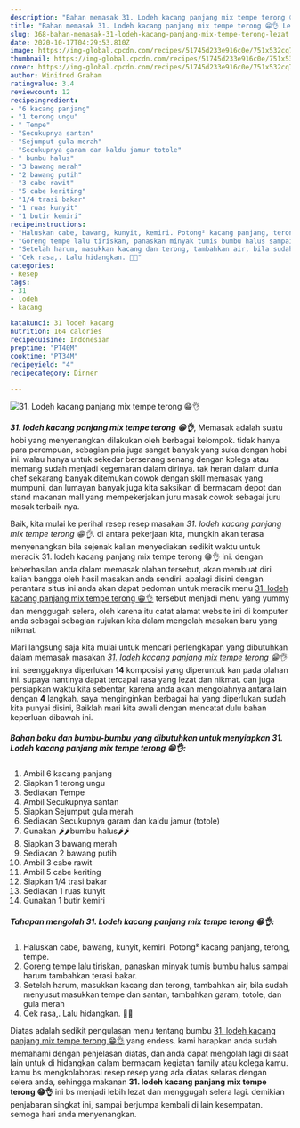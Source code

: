 ```yaml
---
description: "Bahan memasak 31. Lodeh kacang panjang mix tempe terong 😁👌 Lezat"
title: "Bahan memasak 31. Lodeh kacang panjang mix tempe terong 😁👌 Lezat"
slug: 368-bahan-memasak-31-lodeh-kacang-panjang-mix-tempe-terong-lezat
date: 2020-10-17T04:29:53.810Z
image: https://img-global.cpcdn.com/recipes/51745d233e916c0e/751x532cq70/31-lodeh-kacang-panjang-mix-tempe-terong-😁👌-foto-resep-utama.jpg
thumbnail: https://img-global.cpcdn.com/recipes/51745d233e916c0e/751x532cq70/31-lodeh-kacang-panjang-mix-tempe-terong-😁👌-foto-resep-utama.jpg
cover: https://img-global.cpcdn.com/recipes/51745d233e916c0e/751x532cq70/31-lodeh-kacang-panjang-mix-tempe-terong-😁👌-foto-resep-utama.jpg
author: Winifred Graham
ratingvalue: 3.4
reviewcount: 12
recipeingredient:
- "6 kacang panjang"
- "1 terong ungu"
- " Tempe"
- "Secukupnya santan"
- "Sejumput gula merah"
- "Secukupnya garam dan kaldu jamur totole"
- " bumbu halus"
- "3 bawang merah"
- "2 bawang putih"
- "3 cabe rawit"
- "5 cabe keriting"
- "1/4 trasi bakar"
- "1 ruas kunyit"
- "1 butir kemiri"
recipeinstructions:
- "Haluskan cabe, bawang, kunyit, kemiri. Potong² kacang panjang, terong, tempe."
- "Goreng tempe lalu tiriskan, panaskan minyak tumis bumbu halus sampai harum tambahkan terasi bakar."
- "Setelah harum, masukkan kacang dan terong, tambahkan air, bila sudah menyusut masukkan tempe dan santan, tambahkan garam, totole, dan gula merah"
- "Cek rasa,. Lalu hidangkan. 🤗😙"
categories:
- Resep
tags:
- 31
- lodeh
- kacang

katakunci: 31 lodeh kacang 
nutrition: 164 calories
recipecuisine: Indonesian
preptime: "PT40M"
cooktime: "PT34M"
recipeyield: "4"
recipecategory: Dinner

---
```



![31. Lodeh kacang panjang mix tempe terong 😁👌](https://img-global.cpcdn.com/recipes/51745d233e916c0e/751x532cq70/31-lodeh-kacang-panjang-mix-tempe-terong-😁👌-foto-resep-utama.jpg)

<b><i>31. lodeh kacang panjang mix tempe terong 😁👌</i></b>, Memasak adalah suatu hobi yang menyenangkan dilakukan oleh berbagai kelompok. tidak hanya para perempuan, sebagian pria juga sangat banyak yang suka dengan hobi ini. walau hanya untuk sekedar bersenang senang dengan kolega atau memang sudah menjadi kegemaran dalam dirinya. tak heran dalam dunia chef sekarang banyak ditemukan cowok dengan skill memasak yang mumpuni, dan lumayan banyak juga kita saksikan di bermacam depot dan stand makanan mall yang mempekerjakan juru masak cowok sebagai juru masak terbaik nya.



Baik, kita mulai ke perihal resep resep masakan <i>31. lodeh kacang panjang mix tempe terong 😁👌</i>. di antara pekerjaan kita, mungkin akan terasa menyenangkan bila sejenak kalian menyediakan sedikit waktu untuk meracik 31. lodeh kacang panjang mix tempe terong 😁👌 ini. dengan keberhasilan anda dalam memasak olahan tersebut, akan membuat diri kalian bangga oleh hasil masakan anda sendiri. apalagi disini dengan perantara situs ini anda akan dapat pedoman untuk meracik menu <u>31. lodeh kacang panjang mix tempe terong 😁👌</u> tersebut menjadi menu yang yummy dan menggugah selera, oleh karena itu catat alamat website ini di komputer anda sebagai sebagian rujukan kita dalam mengolah masakan baru yang nikmat.


Mari langsung saja kita mulai untuk mencari perlengkapan yang dibutuhkan dalam memasak masakan <u><i>31. lodeh kacang panjang mix tempe terong 😁👌</i></u> ini. seenggaknya diperlukan <b>14</b> komposisi yang diperuntuk kan pada olahan ini. supaya nantinya dapat tercapai rasa yang lezat dan nikmat. dan juga persiapkan waktu kita sebentar, karena anda akan mengolahnya antara lain dengan <b>4</b> langkah. saya menginginkan berbagai hal yang diperlukan sudah kita punyai disini, Baiklah mari kita awali dengan mencatat dulu bahan keperluan dibawah ini.

<!--inarticleads1-->

##### Bahan baku dan bumbu-bumbu yang dibutuhkan untuk menyiapkan 31. Lodeh kacang panjang mix tempe terong 😁👌:

1. Ambil 6 kacang panjang
1. Siapkan 1 terong ungu
1. Sediakan  Tempe
1. Ambil Secukupnya santan
1. Siapkan Sejumput gula merah
1. Sediakan Secukupnya garam dan kaldu jamur (totole)
1. Gunakan  🌶️🌶️bumbu halus🌶️🌶️
1. Siapkan 3 bawang merah
1. Sediakan 2 bawang putih
1. Ambil 3 cabe rawit
1. Ambil 5 cabe keriting
1. Siapkan 1/4 trasi bakar
1. Sediakan 1 ruas kunyit
1. Gunakan 1 butir kemiri




<!--inarticleads2-->

##### Tahapan mengolah 31. Lodeh kacang panjang mix tempe terong 😁👌:

1. Haluskan cabe, bawang, kunyit, kemiri. Potong² kacang panjang, terong, tempe.
1. Goreng tempe lalu tiriskan, panaskan minyak tumis bumbu halus sampai harum tambahkan terasi bakar.
1. Setelah harum, masukkan kacang dan terong, tambahkan air, bila sudah menyusut masukkan tempe dan santan, tambahkan garam, totole, dan gula merah
1. Cek rasa,. Lalu hidangkan. 🤗😙




Diatas adalah sedikit pengulasan menu tentang bumbu <u>31. lodeh kacang panjang mix tempe terong 😁👌</u> yang endess. kami harapkan anda sudah memahami dengan penjelasan diatas, dan anda dapat mengolah lagi di saat lain untuk di hidangkan dalam bermacam kegiatan family atau kolega kamu. kamu bs mengkolaborasi resep resep yang ada diatas selaras dengan selera anda, sehingga makanan <b>31. lodeh kacang panjang mix tempe terong 😁👌</b> ini bs menjadi lebih lezat dan menggugah selera lagi. demikian penjabaran singkat ini, sampai berjumpa kembali di lain kesempatan. semoga hari anda menyenangkan.

